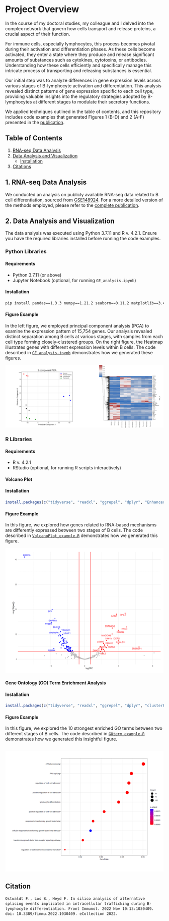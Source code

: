 # Project Overview

In the course of my doctoral studies, my colleague and I delved into the complex network that govern how cells transport and release proteins, a crucial aspect of their function.

For immune cells, especially lymphocytes, this process becomes pivotal during their activation and differentiation phases. As these cells become activated, they enter a state where they produce and release significant amounts of substances such as cytokines, cytotoxins, or antibodies. Understanding how these cells efficiently and specifically manage this intricate process of transporting and releasing substances is essential.

Our initial step was to analyze differences in gene expression levels across various stages of B-lymphocyte activation and differentiation. This analysis revealed distinct patterns of gene expression specific to each cell type, providing valuable insights into the regulatory strategies adopted by B-lymphocytes at different stages to modulate their secretory functions.

We applied techniques outlined in the table of contents, and this repository includes code examples that generated Figures 1 (B-D) and 2 (A-F) presented in the [publication](https://www.frontiersin.org/articles/10.3389/fimmu.2022.1030409/full).

## Table of Contents
1. [RNA-seq Data Analysis](#1-rna-seq-data-analysis)
2. [Data Analysis and Visualization](#2-data-analysis-and-visualization)
   - [Installation](#installation)
3. [Citations](#citations)

## 1. RNA-seq Data Analysis

We conducted an analysis on publicly available RNA-seq data related to B cell differentiation, sourced from [GSE148924](https://www.ncbi.nlm.nih.gov/geo/query/acc.cgi?acc=GSE148924). For a more detailed version of the methods employed, please refer to the [complete publication](https://www.frontiersin.org/articles/10.3389/fimmu.2022.1030409/full).

## 2. Data Analysis and Visualization

The data analysis was executed using Python 3.7.11 and R v. 4.2.1. Ensure you have the required libraries installed before running the code examples.

### Python Libraries

#### Requirements

- Python 3.7.11 (or above)
- Jupyter Notebook (optional, for running `GE_analysis.ipynb`)

#### Installation

```bash
pip install pandas==1.3.3 numpy==1.21.2 seaborn==0.11.2 matplotlib==3.4.3 scikit-learn==0.24.2
```

#### Figure Example

In the left figure, we employed principal component analysis (PCA) to examine the expression pattern of 15,754 genes. Our analysis revealed distinct separation among B cells at various stages, with samples from each cell type forming closely-clustered groups. On the right figure, the Heatmap illustrates genes with different expression levels within B cells. The code described in [`GE_analysis.ipynb`](GE_analysis.ipynb) demonstrates how we generated these figures. 

![Figure_PCA_Heatmap](Figure_Python.png)

### R Libraries

#### Requirements

- R v. 4.2.1
- RStudio (optional, for running R scripts interactively)

#### Volcano Plot

#### Installation

```R
install.packages(c("tidyverse", "readxl", "ggrepel", "dplyr", "EnhancedVolcano", "ggplot2", "cowplot"))
```
#### Figure Example

In this figure, we explored how genes related to RNA-based mechanisms are differently expressed between two stages of B cells. The code described in [`VolcanoPlot_example.R`](VolcanoPlot_example.R) demonstrates how we generated this figure. 

![Figure_VP](Figure_VolcanoPlot.png)

#### Gene Ontology (GO) Term Enrichment Analysis

#### Installation

```R
install.packages(c("tidyverse", "readxl", "ggrepel", "dplyr", "clusterProfiler", "org.Hs.eg.db", "AnnotationDbi", "ggplot2", "cowplot"))
```
#### Figure Example

In this figure, we explored the 10 strongest enriched GO terms between two different stages of B cells. The code described in [`GOterm_example.R`](GOterm_example.R) demonstrates how we generated this insightful figure. 

![Figure_GO](Figure_GOterm.png)
---

## Citation
```
Ostwaldt F., Los B., Heyd F. In silico analysis of alternative splicing events implicated in intracellular trafficking during B-lymphocyte differentiation. Front Immunol. 2022 Nov 10:13:1030409. doi: 10.3389/fimmu.2022.1030409. eCollection 2022.

